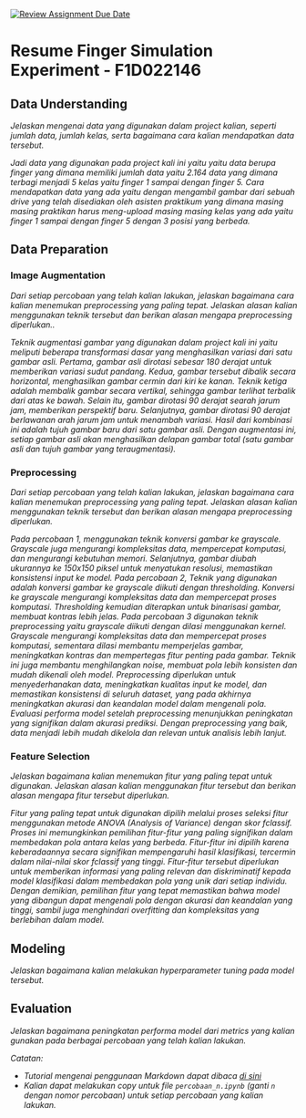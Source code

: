 [![Review Assignment Due Date](https://classroom.github.com/assets/deadline-readme-button-24ddc0f5d75046c5622901739e7c5dd533143b0c8e959d652212380cedb1ea36.svg)](https://classroom.github.com/a/174iODBg)
# Resume Finger Simulation Experiment - F1D022146


## Data Understanding
_Jelaskan mengenai data yang digunakan dalam project kalian, seperti jumlah data, jumlah kelas, serta bagaimana cara kalian mendapatkan data tersebut._

_Jadi data yang digunakan pada project kali ini yaitu yaitu data berupa finger yang dimana memiliki jumlah data yaitu 2.164 data yang dimana terbagi menjadi 5 kelas yaitu  finger 1 sampai dengan finger 5. Cara mendapatkan data yang ada yaitu dengan mengambil gambar dari sebuah drive yang telah disediakan oleh asisten praktikum yang dimana masing masing praktikan harus meng-upload masing masing kelas yang ada yaitu finger 1 sampai dengan finger 5 dengan 3 posisi yang berbeda._

## Data Preparation

### Image Augmentation

_Dari setiap percobaan yang telah kalian lakukan, jelaskan bagaimana cara kalian menemukan preprocessing yang paling tepat. Jelaskan alasan kalian menggunakan teknik tersebut dan berikan alasan mengapa preprocessing diperlukan.._

_Teknik augmentasi gambar yang digunakan dalam project kali ini yaitu meliputi beberapa transformasi dasar yang menghasilkan variasi dari satu gambar asli. Pertama, gambar asli dirotasi sebesar 180 derajat untuk memberikan variasi sudut pandang. Kedua, gambar tersebut dibalik secara horizontal, menghasilkan gambar cermin dari kiri ke kanan. Teknik ketiga adalah membalik gambar secara vertikal, sehingga gambar terlihat terbalik dari atas ke bawah. Selain itu, gambar dirotasi 90 derajat searah jarum jam, memberikan perspektif baru. Selanjutnya, gambar dirotasi 90 derajat berlawanan arah jarum jam untuk menambah variasi. Hasil dari kombinasi ini adalah tujuh gambar baru dari satu gambar asli. Dengan augmentasi ini, setiap gambar asli akan menghasilkan delapan gambar total (satu gambar asli dan tujuh gambar yang teraugmentasi)._

### Preprocessing

_Dari setiap percobaan yang telah kalian lakukan, jelaskan bagaimana cara kalian menemukan preprocessing yang paling tepat. Jelaskan alasan kalian menggunakan teknik tersebut dan berikan alasan mengapa preprocessing diperlukan._

_Pada percobaan 1, menggunakan teknik konversi gambar ke grayscale. Grayscale juga mengurangi kompleksitas data, mempercepat komputasi, dan mengurangi kebutuhan memori. Selanjutnya, gambar diubah ukurannya ke 150x150 piksel untuk menyatukan resolusi, memastikan konsistensi input ke model. Pada percobaan 2, Teknik yang digunakan adalah konversi gambar ke grayscale diikuti dengan thresholding. Konversi ke grayscale mengurangi kompleksitas data dan mempercepat proses komputasi. Thresholding kemudian diterapkan untuk binarisasi gambar, membuat kontras lebih jelas. Pada percobaan 3 digunakan teknik preprocessing yaitu grayscale diikuti dengan dilasi menggunakan kernel. Grayscale mengurangi kompleksitas data dan mempercepat proses komputasi, sementara dilasi membantu memperjelas gambar, meningkatkan kontras dan mempertegas fitur penting pada gambar. Teknik ini juga membantu menghilangkan noise, membuat pola lebih konsisten dan mudah dikenali oleh model. Preprocessing diperlukan untuk menyederhanakan data, meningkatkan kualitas input ke model, dan memastikan konsistensi di seluruh dataset, yang pada akhirnya meningkatkan akurasi dan keandalan model dalam mengenali pola. Evaluasi performa model setelah preprocessing menunjukkan peningkatan yang signifikan dalam akurasi prediksi. Dengan preprocessing yang baik, data menjadi lebih mudah dikelola dan relevan untuk analisis lebih lanjut._

### Feature Selection

_Jelaskan bagaimana kalian menemukan fitur yang paling tepat untuk digunakan. Jelaskan alasan kalian menggunakan fitur tersebut dan berikan alasan mengapa fitur tersebut diperlukan._

_Fitur yang paling tepat untuk digunakan dipilih melalui proses seleksi fitur menggunakan metode ANOVA (Analysis of Variance) dengan skor fclassif. Proses ini memungkinkan pemilihan fitur-fitur yang paling signifikan dalam membedakan pola antara kelas yang berbeda. Fitur-fitur ini dipilih karena keberadaannya secara signifikan mempengaruhi hasil klasifikasi, tercermin dalam nilai-nilai skor fclassif yang tinggi. Fitur-fitur tersebut diperlukan untuk memberikan informasi yang paling relevan dan diskriminatif kepada model klasifikasi dalam membedakan pola yang unik dari setiap individu. Dengan demikian, pemilihan fitur yang tepat memastikan bahwa model yang dibangun dapat mengenali pola dengan akurasi dan keandalan yang tinggi, sambil juga menghindari overfitting dan kompleksitas yang berlebihan dalam model._

## Modeling

_Jelaskan bagaimana kalian melakukan hyperparameter tuning pada model tersebut._

## Evaluation
 
_Jelaskan bagaimana peningkatan performa model dari metrics yang kalian gunakan pada berbagai percobaan yang telah kalian lakukan._

_Catatan:_

- _Tutorial mengenai penggunaan Markdown dapat dibaca [di sini](https://guides.github.com/features/mastering-markdown/)_
- _Kalian dapat melakukan copy untuk file `percobaan_n.ipynb` (ganti `n` dengan nomor percobaan) untuk setiap percobaan yang kalian lakukan._